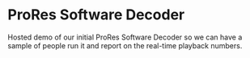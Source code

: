 # ProRes Software Decoder
Hosted demo of our initial ProRes Software Decoder so we can have a sample of people run it and report on the real-time playback numbers.
